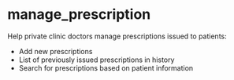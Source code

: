 # manage_prescription

Help private clinic doctors manage prescriptions issued to patients:

* Add new prescriptions
* List of previously issued prescriptions in history
* Search for prescriptions based on patient information
